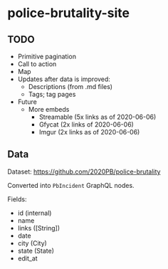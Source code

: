 # police-brutality-site

## TODO

- Primitive pagination
- Call to action
- Map
- Updates after data is improved:
  - Descriptions (from .md files)
  - Tags; tag pages
- Future
  - More embeds
    - Streamable (5x links as of 2020-06-06)
    - Gfycat (2x links of 2020-06-06)
    - Imgur (2x links as of 2020-06-06)

## Data

Dataset: https://github.com/2020PB/police-brutality

Converted into `PbIncident` GraphQL nodes.

Fields:
- id (internal)
- name
- links ([String])
- date
- city (City)
- state (State)
- edit_at
